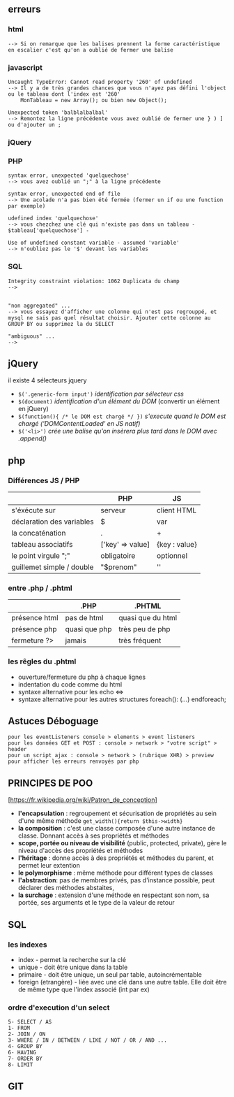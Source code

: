 
## erreurs 
### html
    --> Si on remarque que les balises prennent la forme caractéristique en escalier c'est qu'on a oublié de fermer une balise
### javascript

    Uncaught TypeError: Cannot read property '260' of undefined
    --> Il y a de très grandes chances que vous n'ayez pas défini l'object ou le tableau dont l'index est '260'
    	MonTableau = new Array(); ou bien new Object();

    Unexpected token 'balblalbalbal'
    --> Remontez la ligne précédente vous avez oublié de fermer une } ) ] ou d'ajouter un ;

### jQuery

### PHP
    syntax error, unexpected 'quelquechose'
    --> vous avez oublié un ";" à la ligne précédente

    syntax error, unexpected end of file
    --> Une acolade n'a pas bien été fermée (fermer un if ou une function par exemple)

    udefined index 'quelquechose'
    --> vous chezchez une clé qui n'existe pas dans un tableau - $tableau['quelquechose'] -

    Use of undefined constant variable - assumed 'variable'
    --> n'oubliez pas le '$' devant les variables


### SQL 
	Integrity constraint violation: 1062 Duplicata du champ
	-->
	

    "non aggregated" ...
    --> vous essayez d'afficher une colonne qui n'est pas regrouppé, et mysql ne sais pas quel résultat choisir. Ajouter cette colonne au GROUP BY ou supprimez la du SELECT
	
	"ambiguous" ...
	-->


## jQuery
il existe 4 sélecteurs jquery

 - ``$('.generic-form input')``                     _identification par sélecteur css_
 - ``$(document)``                                  _identification d'un élément du DOM_ (convertir un élément en jQuery)
 - ``$(function(){ /* le DOM est chargé */ })``     _s'execute quand le DOM est chargé ('DOMContentLoaded' en JS natif)_
 - ``$('<li>')``                                     _crée une balise qu'on insèrera plus tard dans le DOM avec .append()_


## php



### Différences JS / PHP

|                            |         PHP         |          JS         |
|----------------------------|---------------------|---------------------|
|  s'éxécute sur             |      serveur        |   client HTML       |
|  déclaration des variables |         $           |       var           |
|  la concaténation          |         .           |        +            |
|  tableau associatifs       |  ['key' => value]   |   {key : value}     |
|  le point virgule ";"      |     obligatoire     |       optionnel     |
|  guillemet simple / double |     "$prenom"       |        ''           |

### entre .php / .phtml ###

|                 |      .PHP       |       .PHTML      |
|-----------------|-----------------|-------------------|
| présence html   |  pas de html    | quasi que du html |
| présence php    |  quasi que php  |  très peu de php  |
| fermeture ?>    |  jamais         |  très fréquent    |

### les rêgles du .phtml ####

- ouverture/fermeture du php à chaque lignes
- indentation du code comme du html
- syntaxe alternative pour les echo <?= "salut" ?>  <=> <?php echo "salut" ?>
- syntaxe alternative pour les autres structures foreach(): (...) endforeach;


## Astuces Déboguage ##
    pour les eventListeners console > elements > event listeners
    pour les données GET et POST : console > network > "votre script" > header
    pour un script ajax : console > network > (rubrique XHR) > preview pour afficher les erreurs renvoyés par php


## PRINCIPES DE POO ##
[https://fr.wikipedia.org/wiki/Patron_de_conception]

- **l'encapsulation** : regroupement et sécurisation de propriétés au sein d'une même méthode ``get_width(){return $this->width}``
- **la composition** : c'est une classe composée d'une autre instance de classe. Donnant accès à ses propriétés et méthodes
 - **scope, portée ou niveau de visibilité** (public, protected, private), gère le niveau d'accès des propriétés et méthodes
- **l'héritage** : donne accès à des propriétés et méthodes du parent, et permet leur extention
- **le polymorphisme** : même méthode pour différent types de classes
- **l'abstraction**: pas de membres privés, pas d'instance possible, peut déclarer des méthodes abstaites,
- **la surchage** : extension d'une méthode en respectant son nom, sa portée, ses arguments et le type de la valeur de retour


## SQL ##

### les indexes ###
- index - permet la recherche sur la clé
- unique - doit être unique dans la table
- primaire - doit être unique, un seul par table, autoincrémentable
- foreign (etrangère) - liée avec une clé dans une autre table. Elle doit être de même type que l'index associé (int par ex)

### ordre d'execution d'un select
    5- SELECT / AS
    1- FROM 
    2- JOIN / ON
    3- WHERE / IN / BETWEEN / LIKE / NOT / OR / AND ...
    4- GROUP BY
    6- HAVING
    7- ORDER BY
    8- LIMIT

## GIT
